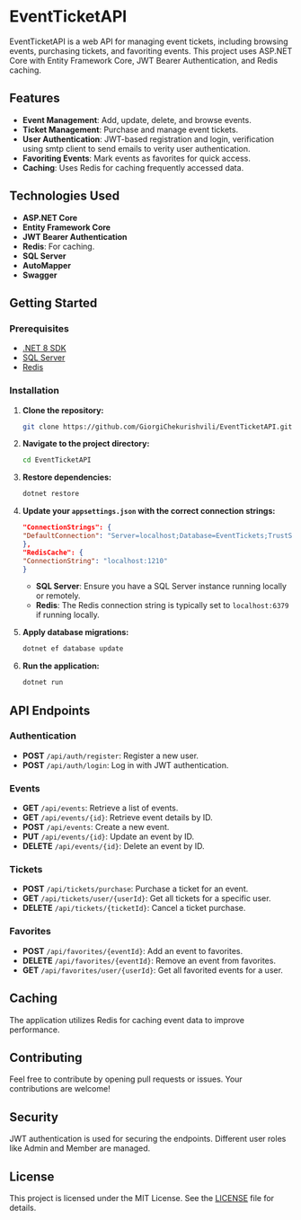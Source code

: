 # EventTicketAPI

EventTicketAPI is a web API for managing event tickets, including browsing events, purchasing tickets, and favoriting events. This project uses ASP.NET Core with Entity Framework Core, JWT Bearer Authentication, and Redis caching.

## Features

- **Event Management**: Add, update, delete, and browse events.
- **Ticket Management**: Purchase and manage event tickets.
- **User Authentication**: JWT-based registration and login, verification using smtp client to send emails to verity user authentication.
- **Favoriting Events**: Mark events as favorites for quick access.
- **Caching**: Uses Redis for caching frequently accessed data.

## Technologies Used

- **ASP.NET Core**
- **Entity Framework Core**
- **JWT Bearer Authentication**
- **Redis**: For caching.
- **SQL Server**
- **AutoMapper**
- **Swagger**

## Getting Started

### Prerequisites

- [.NET 8 SDK](https://dotnet.microsoft.com/download/dotnet/8.0)
- [SQL Server](https://www.microsoft.com/en-us/sql-server/sql-server-downloads)
- [Redis](https://redis.io/)

### Installation

1. **Clone the repository:**

    ```bash
    git clone https://github.com/GiorgiChekurishvili/EventTicketAPI.git
    ```

2. **Navigate to the project directory:**

    ```bash
    cd EventTicketAPI
    ```

3. **Restore dependencies:**

    ```bash
    dotnet restore
    ```

4. **Update your `appsettings.json` with the correct connection strings:**

    ```json
   "ConnectionStrings": {
    "DefaultConnection": "Server=localhost;Database=EventTickets;TrustServerCertificate=True;Trusted_Connection=True;"
    },
    "RedisCache": {
    "ConnectionString": "localhost:1210"
    }
    ```

    - **SQL Server**: Ensure you have a SQL Server instance running locally or remotely.
    - **Redis**: The Redis connection string is typically set to `localhost:6379` if running locally.

5. **Apply database migrations:**

    ```bash
    dotnet ef database update
    ```

6. **Run the application:**

    ```bash
    dotnet run
    ```

## API Endpoints

### Authentication

- **POST** `/api/auth/register`: Register a new user.
- **POST** `/api/auth/login`: Log in with JWT authentication.

### Events

- **GET** `/api/events`: Retrieve a list of events.
- **GET** `/api/events/{id}`: Retrieve event details by ID.
- **POST** `/api/events`: Create a new event.
- **PUT** `/api/events/{id}`: Update an event by ID.
- **DELETE** `/api/events/{id}`: Delete an event by ID.

### Tickets

- **POST** `/api/tickets/purchase`: Purchase a ticket for an event.
- **GET** `/api/tickets/user/{userId}`: Get all tickets for a specific user.
- **DELETE** `/api/tickets/{ticketId}`: Cancel a ticket purchase.

### Favorites

- **POST** `/api/favorites/{eventId}`: Add an event to favorites.
- **DELETE** `/api/favorites/{eventId}`: Remove an event from favorites.
- **GET** `/api/favorites/user/{userId}`: Get all favorited events for a user.

## Caching

The application utilizes Redis for caching event data to improve performance.

## Contributing

Feel free to contribute by opening pull requests or issues. Your contributions are welcome!

## Security
JWT authentication is used for securing the endpoints.
Different user roles like Admin and Member are managed.
## License

This project is licensed under the MIT License. See the [LICENSE](LICENSE) file for details.

